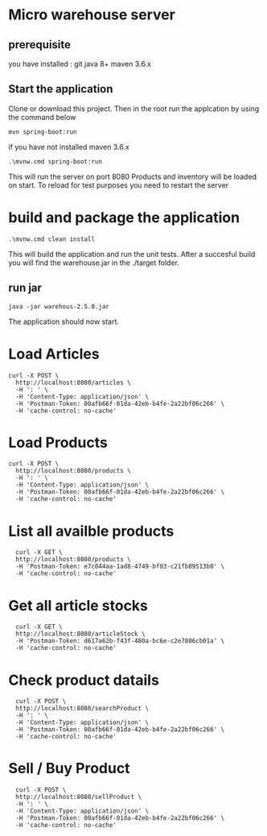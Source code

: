 # Micro warehouse server

## prerequisite

you have installed :
git
java 8+
maven 3.6.x

## Start the application

Clone or download this project. Then in the root run the applcation by using the command below

```Shell
mvn spring-boot:run
```

if you have not installed maven 3.6.x

```Shell
.\mvnw.cmd spring-boot:run
```

This will run the server on port 8080
Products and inventory will be loaded on start. To reload for test purposes you need to restart the server

# build and package the application

```Shell
.\mvnw.cmd clean install
```

This will build the application and run the unit tests. After a succesful build you will find the warehouse.jar in the ./target folder.

## run jar

```Shell
java -jar warehous-2.5.0.jar
```

The application should now start.

# Load Articles

```Shell
curl -X POST \
  http://localhost:8080/articles \
  -H ': ' \
  -H 'Content-Type: application/json' \
  -H 'Postman-Token: 00afb66f-01da-42eb-b4fe-2a22bf06c266' \
  -H 'cache-control: no-cache'
```

# Load Products

```Shell
curl -X POST \
  http://localhost:8080/products \
  -H ': ' \
  -H 'Content-Type: application/json' \
  -H 'Postman-Token: 00afb66f-01da-42eb-b4fe-2a22bf06c266' \
  -H 'cache-control: no-cache'
```

# List all availble products

```Shell
  curl -X GET \
  http://localhost:8080/products \
  -H 'Postman-Token: e7c044aa-1ad8-4749-bf03-c21fb89513b0' \
  -H 'cache-control: no-cache'
```

# Get all article stocks

```Shell
  curl -X GET \
  http://localhost:8080/articleStock \
  -H 'Postman-Token: d617a62b-f43f-480a-bc6e-c2e7806cb01a' \
  -H 'cache-control: no-cache'
```

# Check product datails

```Shell
  curl -X POST \
  http://localhost:8080/searchProduct \
  -H ': ' \
  -H 'Content-Type: application/json' \
  -H 'Postman-Token: 00afb66f-01da-42eb-b4fe-2a22bf06c266' \
  -H 'cache-control: no-cache'
```

# Sell / Buy Product

```Shell
  curl -X POST \
  http://localhost:8080/sellProduct \
  -H ': ' \
  -H 'Content-Type: application/json' \
  -H 'Postman-Token: 00afb66f-01da-42eb-b4fe-2a22bf06c266' \
  -H 'cache-control: no-cache'
```
